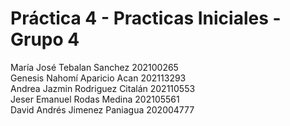 # Práctica 4 - Practicas Iniciales - Grupo 4
María José Tebalan Sanchez 202100265  
Genesis Nahomí Aparicio Acan 202113293  
Andrea Jazmin Rodriguez Citalán 202110553  
Jeser Emanuel Rodas Medina 202105561  
David Andrés Jimenez Paniagua 202004777  

